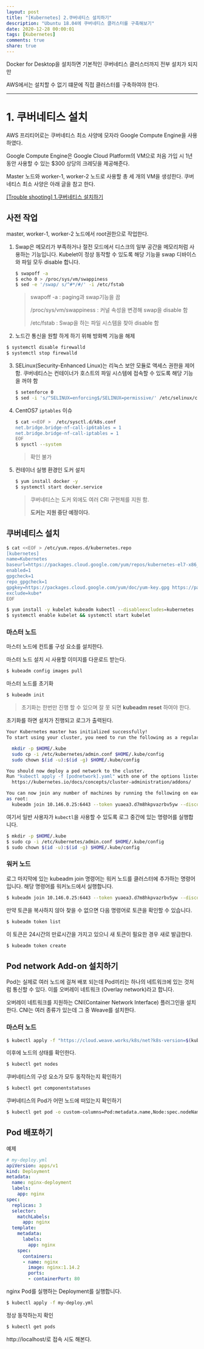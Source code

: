 ```yaml
---
layout: post
title: "[Kubernetes] 2.쿠버네티스 설치하기"
description: "Ubuntu 18.04에 쿠버네티스 클러스터를 구축해보기"
date: 2020-12-28 00:00:01
tags: [Kubernetes]
comments: true
share: true
---
```


Docker for Desktop을 설치하면 기본적인 쿠버네티스 클러스터까지 전부 설치가 되지만 

AWS에서는 설치할 수 없기 떄문에 직접 클러스터를 구축하여야 한다.

---

# 1. 쿠버네티스 설치

AWS 프리티어로는 쿠버네티스 최소 사양에 모자라 Google Compute Engine을 사용하였다.

Google Compute Engine은 Google Cloud Platform의 VM으로 처음 가입 시 1년 동안 사용할 수 있는 $300 상당의 크레딧을 제공해준다.



Master 노드와 worker-1, worker-2 노드로 사용할 총 세 개의 VM을 생성한다. 쿠버네티스 최소 사양은 아래 글을 참고 한다.

[[Trouble shooting] 1.쿠버네티스 설치하기](https://zkdlu.github.io/2020-12-28/troubleshooting01-%EC%BF%A0%EB%B2%84%EB%84%A4%ED%8B%B0%EC%8A%A4-%EC%84%A4%EC%B9%98/)




## 사전 작업

master, worker-1, worker-2 노드에서 root권한으로 작업한다.

1. Swap은 메모리가 부족하거나 절전 모드에서 디스크의 일부 공간을 메모리처럼 사용하는 기능입니다. Kubelet이 정상 동작할 수 있도록 해당 기능을 swap 디바이스와 파일 모두 disable 합니다.

   ```bash
   $ swapoff -a
   $ echo 0 > /proc/sys/vm/swappiness
   $ sed -e '/swap/ s/^#*/#/' -i /etc/fstab
   ```

   > swapoff -a : paging과 swap기능을 끔
   >
   > /proc/sys/vm/swappiness : 커널 속성을 변경해 swap을 disable 함
   >
   > /etc/fstab : Swap을 하는 파일 시스템을 찾아 disable 함

2.  노드간 통신을 원할 하게 하기 위해 방화벽 기능을 해제

   ```bash
   $ systemctl disable firewalld
   $ systemctl stop firewalld
   ```

3. SELinux(Security-Enhanced Linux)는 리눅스 보안 모듈로 액세스 권한을 제어함. 쿠버네티스는 컨테이너가 호스트의 파일 시스템에 접속할 수 있도록 해당 기능을 꺼야 함

   ```bash
   $ setenforce 0
   $ sed -i 's/^SELINUX=enforcing$/SELINUX=permissive/' /etc/selinux/config 
   ```

4. CentOS7 `iptables` 이슈

   ```bash
   $ cat <<EOF >  /etc/sysctl.d/k8s.conf
   net.bridge.bridge-nf-call-ip6tables = 1
   net.bridge.bridge-nf-call-iptables = 1
   EOF
   $ sysctl --system
   ```

   > 확인 불가

5. 컨테이너 실행 환경인 도커 설치 

   ```bash
   $ yum install docker -y
   $ systemctl start docker.service
   ```

   > 쿠버네티스는 도커 외에도 여러 CRI 구현체를 지원 함. 
   >
   > **도커는 지원 중단 예정이다.**



## 쿠버네티스 설치

```bash
$ cat <<EOF > /etc/yum.repos.d/kubernetes.repo
[kubernetes]
name=Kubernetes
baseurl=https://packages.cloud.google.com/yum/repos/kubernetes-el7-x86_64
enabled=1
gpgcheck=1
repo_gpgcheck=1
gpgkey=https://packages.cloud.google.com/yum/doc/yum-key.gpg https://packages.cloud.google.com/yum/doc/rpm-package-key.gpg
exclude=kube*
EOF

$ yum install -y kubelet kubeadm kubectl --disableexcludes=kubernetes
$ systemctl enable kubelet && systemctl start kubelet
```

### 마스터 노드

마스터 노드에 컨트롤 구성 요소를 설치한다.



마스터 노드 설치 시 사용할 이미지를 다운로드 받는다.

```bash
$ kubeadm config images pull
```

마스터 노드를 초기화

```bash
$ kubeadm init
```

> 초기화는 한번만 진행 할 수 있으며 잘 못 되면 **kubeadm reset** 하여야 한다.

초기화를 하면 설치가 진행되고 로그가 출력된다.

```bash
Your Kubernetes master has initialized successfully!
To start using your cluster, you need to run the following as a regular user:

  mkdir -p $HOME/.kube
  sudo cp -i /etc/kubernetes/admin.conf $HOME/.kube/config
  sudo chown $(id -u):$(id -g) $HOME/.kube/config

You should now deploy a pod network to the cluster.
Run "kubectl apply -f [podnetwork].yaml" with one of the options listed at:
  https://kubernetes.io/docs/concepts/cluster-administration/addons/

You can now join any number of machines by running the following on each node
as root:
  kubeadm join 10.146.0.25:6443 --token yuaea3.d7m8hkpvazrbv5yw --discovery-token-ca-cert-hash sha256:c6a7121c5d5207179f67d913fa654441137f76027ad0f4e23724f0202b280eec
```

여기서 일반 사용자가 `kubectl`을 사용할 수 있도록 로그 중간에 있는 명령어를 실행합니다.

```bash
$ mkdir -p $HOME/.kube
$ sudo cp -i /etc/kubernetes/admin.conf $HOME/.kube/config
$ sudo chown $(id -u):$(id -g) $HOME/.kube/config
```

### 워커 노드

로그 마지막에 있는 kubeadm join 명령어는 워커 노드를 클러스터에 추가하는 명령어 입니다. 해당 명령어를  워커노드에서 실행합니다.

```bash
$ kubeadm join 10.146.0.25:6443 --token yuaea3.d7m8hkpvazrbv5yw --discovery-token-ca-cert-hash sha256:c6a7121c5d5207179f67d913fa654441137f76027ad0f4e23724f0202b280eec
```



만약 토큰을 복사하지 않아 찾을 수 없으면 다음 명령어로 토큰을 확인할 수 있습니다.

```bash
$ kubeadm token list
```

이 토큰은 24시간의 만료시간을 가지고 있으니 새 토큰이 필요한 경우 새로 발급한다.

```bash
$ kubeadm token create
```



## Pod network Add-on 설치하기

Pod는 실제로 여러 노드에 걸쳐 배포 되는데 Pod끼리는 하나의 네트워크에 있는 것처럼 통신할 수 있다. 이를 오버레이 네트워크 (Overlay network)라고 합니다.

오버레이 네트워크를 지원하는 CNI(Container Network Interface) 플러그인을 설치한다. CNI는 여러 종류가 있는데 그 중 Weave를 설치한다.

### 마스터 노드

```bash
$ kubectl apply -f "https://cloud.weave.works/k8s/net?k8s-version=$(kubectl version | base64 | tr -d '\n')"
```

이후에 노드의 상태를 확인한다.

```bash
$ kubectl get nodes
```

쿠버네티스의 구성 요소가 모두 동작하는지 확인하기

```bash
$ kubectl get componentstatuses
```

쿠버네티스의 Pod가 어떤 노드에 떠있는지 확인하기

```bash
$ kubectl get pod -o custom-columns=Pod:metadata.name,Node:spec.nodeName -n kube-system
```



## Pod 배포하기
예제
```yaml
# my-deploy.yml
apiVersion: apps/v1
kind: Deployment
metadata:
  name: nginx-deployment
  labels:
    app: nginx
spec:
  replicas: 3
  selector:
    matchLabels:
      app: nginx
  template:
    metadata:
      labels:
        app: nginx
    spec:
      containers:
      - name: nginx
        image: nginx:1.14.2
        ports:
        - containerPort: 80
```

nginx Pod를 실행하는 Deployment를 실행합니다.

```bash
$ kubectl apply -f my-deploy.yml
```

정상 동작하는지 확인

```bash
$ kubectl get pods
```

http://localhost/로 접속 시도 해본다.